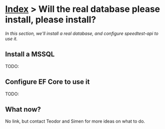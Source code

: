 [Index](index) > Will the real database please install, please install?
=======================================================================
_In this section, we'll install a real database, and configure speedtest-api to use it._

Install a MSSQL
---------------
TODO:

Configure EF Core to use it
---------------------------
TODO:

What now?
---------
No link, but contact Teodor and Simen for more ideas on what to do.
